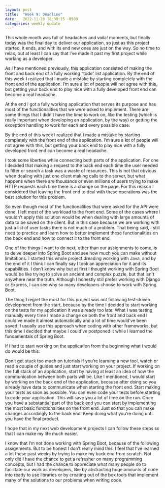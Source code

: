 ```yaml
---
layout: post
title:  "Week 9: Deadline"
date:   2022-11-28 18:39:15 -0500
categories: weekly update
---
```


This whole month was full of headaches and voila! moments, but finally today was the final day to deliver our application, so just as this project started, it ends, and with its end new ones are just on the way. So no time to relax, but at least I can say that I’ve made it past my first project while working as a developer. 

As I have mentioned previously, this application consisted of making the front and back end of a fully working “todo” list application. By the end of this week I realized that I made a mistake by starting completely with the front end of the application. I’m sure a lot of people will not agree with this, but getting your back end to play nice with a fully developed front end can become a real headache.

At the end I got a fully working application that serves its purpose and has most of the functionalities that we were asked to implement. There are some things that I didn’t have the time to work on, like the testing (which is really important when developing an application, by the way) or getting the exception handling to work for each and every possible case.

By the end of this week I realized that I made a mistake by starting completely with the front end of the application. I’m sure a lot of people will not agree with this, but getting your back end to play nice with a fully developed front end can become a real headache.

I took some liberties while connecting both parts of the application. For one I decided that making a request to the back end each time the user needed to filter or search a task was a waste of resources. This is not that obvious when dealing with just one client making calls to the server, but what happens when there are thousands or even millions of users trying to make HTTP requests each time there is a change on the page. For this reason I considered that leaving the front end to deal with these operations was the best solution for this problem. 

So even though most of the functionalities that were asked for the API were done, I left most of the workload to the front end. Some of the cases where I wouldn’t apply this solution would be when dealing with large amounts of data to be saved on the client. But in this case because we are working with just a list of user tasks there is not much of a problem. That being said, I still need to practice and learn how to better implement these functionalities on the back end and how to connect it to the front end.

One of the things I want to do next, other than our assignments to come, is to delve deeper into Spring Boot and see how much you can make without limitations. I started this whole project dreading working with Java, and by the end of it I think I can finally say I took an appreciation for it and its capabilities. I don’t know why but at first I thought working with Spring Boot would be like trying to solve an ancient and complex puzzle, but that isn't anywhere near the truth. Although I honestly still prefer working with Django or Express, I can see why so many developers choose to work with Spring Boot. 

The thing I regret the most for this project was not following test-driven development from the start, because by the time I decided to start working on the tests for my application it was already too late. What I was testing manually every time I made a change on both the front and back end I could’ve made it almost automatically and a lot of time would’ve been saved.
I usually use this approach when coding with other frameworks, but this time I decided that maybe I could’ve postponed it while I learned the fundamentals of Spring Boot.

If I had to start working on the application from the beginning what I would do would be this:

Don’t get stuck too much on tutorials if you’re learning a new tool, watch or read a couple of guides and just start working on your project.
If working on the full stack of an application, start by having at least an idea of how the communication between both parts will be. 
Like I mentioned, I would start by working on the back end of the application, because after doing so you already have data to communicate when starting the front end.
Start making your tests as soon as possible. You can even code your tests before starting to code your application. This will save you a lot of time on the run.
Once you have a substantial part of the back end you can start by implementing the most basic functionalities on the front end. Just so that you can make changes accordingly to the back end.
Keep doing what you’re doing until you have the final product.

I hope that in my next web development projects I can follow these steps so that I can make my life much easier. 

I know that I’m not done working with Spring Boot, because of the following assignments. But to be honest I don’t really mind this. I feel that I’ve learned a lot these past weeks by trying to make my back end from scratch. Not only did I have the chance to get a refresher on many programming concepts, but I had the chance to appreciate what many people do to facilitate our work as developers, like by abstracting huge amounts of code into ready to use libraries or by creating out of the box tools that implement many of the solutions to our problems when writing code.
